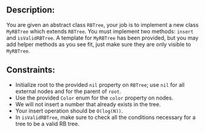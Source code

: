 ## Description:
You are given an abstract class `RBTree`, your job is to implement
a new class `MyRBTree` which extends `RBTree`. You must implement
two methods: `insert` and `isValidRBTree`. A template for 
`MyRBTree` has been provided, but you may add helper methods as 
you see fit, just make sure they are only visible to `MyRBTree`.



## Constraints:
- Initialize root to the provided `nil` property on `RBTree`;
use `nil` for all external nodes and for the parent of `root`.
- Use the provided `Color` enum for the `color` property on nodes.
- We will not insert a number that already exists in the tree.
- Your insert operation should be `O(log(N))`.
- In `isValidRBTree`, make sure to check all the conditions necessary
for a tree to be a valid RB tree.
